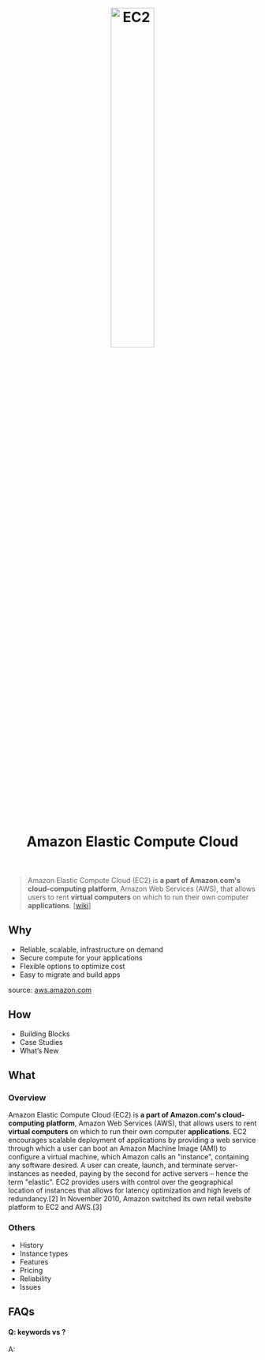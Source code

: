 <h1 align="center">
<br>
	<a href="https://aws.amazon.com/ec2/">
  <img src="https://i.imgur.com/toGT69l.jpeg" alt="EC2" width=42%">
  </a>
  <br><br>
Amazon Elastic Compute Cloud 
  <br><br>
</h1>

> Amazon Elastic Compute Cloud (EC2) is **a part of Amazon.com's cloud-computing platform**, Amazon Web Services (AWS), that allows users to rent **virtual computers** on which to run their own computer **applications**. [[wiki](https://www.wikiwand.com/en/Amazon_Elastic_Compute_Cloud)]

## Why 

* Reliable, scalable, infrastructure on demand
* Secure compute for your applications
* Flexible options to optimize cost
* Easy to migrate and build apps

source: [aws.amazon.com](https://aws.amazon.com/ec2/)

## How

* Building Blocks
* Case Studies
* What’s New


## What 

### Overview

Amazon Elastic Compute Cloud (EC2) is **a part of Amazon.com's cloud-computing platform**, Amazon Web Services (AWS), that allows users to rent **virtual computers** on which to run their own computer **applications**. EC2 encourages scalable deployment of applications by providing a web service through which a user can boot an Amazon Machine Image (AMI) to configure a virtual machine, which Amazon calls an "instance", containing any software desired. A user can create, launch, and terminate server-instances as needed, paying by the second for active servers – hence the term "elastic". EC2 provides users with control over the geographical location of instances that allows for latency optimization and high levels of redundancy.[2] In November 2010, Amazon switched its own retail website platform to EC2 and AWS.[3]


### Others

* History
* Instance types
* Features
* Pricing
* Reliability
* Issues


## FAQs

#### Q: keywords vs ?

A: 


